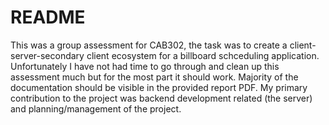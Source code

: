 # README #

This was a group assessment for CAB302, the task was to create a client-server-secondary client ecosystem for a billboard schceduling application. Unfortunately I have not had time to go through and clean up this assessment much but for the most part it should work. Majority of the documentation should be visible in the provided report PDF. My primary contribution to the project was backend development related (the server) and planning/management of the project.
